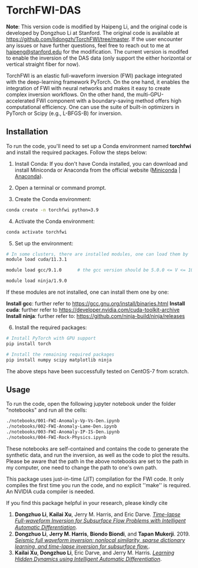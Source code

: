 # TorchFWI-DAS
**Note**: This version code is modified by Haipeng Li, and the original code is developed by Dongzhuo Li at Stanford. The original code is available at https://github.com/lidongzh/TorchFWI/tree/master. If the user encounter any issues or have further questions, feel free to reach out to me at haipeng@stanford.edu for the modification. The current version is modifed to enable the inversion of the DAS data (only support the either horizontal or vertical straight fiber for now).

TorchFWI is an elastic full-waveform inversion (FWI) package integrated with the deep-learning framework PyTorch. On the one hand, it enables the integration of FWI with neural networks and makes it easy to create complex inversion workflows. On the other hand, the multi-GPU-accelerated FWI component with a boundary-saving method offers high computational efficiency. One can use the suite of built-in optimizers in PyTorch or Scipy (e.g., L-BFGS-B) for inversion.


## Installation

To run the code, you'll need to set up a Conda environment named **torchfwi** and install the required packages. Follow the steps below:

1. Install Conda: If you don't have Conda installed, you can download and install Miniconda or Anaconda from the official website ([Miniconda](https://docs.conda.io/projects/conda/en/latest/user-guide/install/) | [Anaconda](https://www.anaconda.com/products/individual)).

2. Open a terminal or command prompt.

3. Create the Conda environment:
```bash
conda create -n torchfwi python=3.9
```

4. Activate the Conda environment:
```bash
conda activate torchfwi
```
5. Set up the environment:
```bash
# In some clusters, there are installed modules, one can load them by
module load cuda/11.3.1    

module load gcc/9.1.0      # the gcc version should be 5.0.0 <= V <= 10.0.0

module load ninja/1.9.0
```

If these modules are not installed, one can install them one by one:

**Install gcc**: further refer to https://gcc.gnu.org/install/binaries.html
**Install cuda**: further refer to https://developer.nvidia.com/cuda-toolkit-archive
**Install ninja**: further refer to: https://github.com/ninja-build/ninja/releases


6. Install the required packages:
```bash
# Install PyTorch with GPU support
pip install torch

# Install the remaining required packages
pip install numpy scipy matplotlib ninja
```

The above steps have been successfully tested on CentOS-7 from scratch. 

## Usage
To run the code, open the following jupyter notebook under the folder "notebooks" and run all the cells:
```bash
./notebooks/001-FWI-Anomaly-Vp-Vs-Den.ipynb
./notebooks/002-FWI-Anomaly-Lame-Den.ipynb
./notebooks/003-FWI-Anomaly-IP-IS-Den.ipynb
./notebooks/004-FWI-Rock-Physics.ipynb
```
These notebooks are self-contained and contains the code to generate the synthetic data, and run the inversion, as well as the code to plot the results. Please be aware that the path in the above notebooks are set to the path in my computer, one need to change the path to one's own path.


This package uses just-in-time (JIT) compilation for the FWI code. It only compiles the first time you run the code, and no explicit ''make'' is required. An NVIDIA cuda compiler is needed.

If you find this package helpful in your research, please kindly cite
1. **Dongzhuo Li**, **Kailai Xu**, Jerry M. Harris, and Eric Darve. [*Time-lapse Full-waveform Inversion for Subsurface Flow Problems with Intelligent Automatic Diﬀerentiation*](https://arxiv.org/abs/1912.07552).
2. **Dongzhuo Li**, **Jerry M. Harris**, **Biondo Biondi**, and **Tapan Mukerji**. 2019. [*Seismic full waveform inversion: nonlocal similarity, sparse dictionary learning, and time-lapse inversion for subsurface flow.*](http://purl.stanford.edu/ds556fq6692).
3. **Kailai Xu**, **Dongzhuo Li**, Eric Darve, and Jerry M. Harris. [*Learning Hidden Dynamics using Intelligent Automatic Differentiation*](http://arxiv.org/abs/1912.07547).
